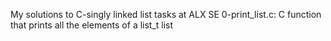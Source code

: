 My solutions to C-singly linked list tasks at ALX SE
0-print_list.c: C function that prints all the elements of a list_t list
